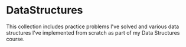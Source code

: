 # DataStructures

This collection includes practice problems I've solved and various data structures I've implemented from scratch as part of my Data Structures course.
